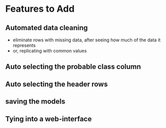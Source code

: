 # Features to Add

## Automated data cleaning
- eliminate rows with missing data, after seeing how much of the data it represents
- or, replicating with common values

## Auto selecting the probable class column


## Auto selecting the header rows


## saving the models

## Tying into a web-interface
